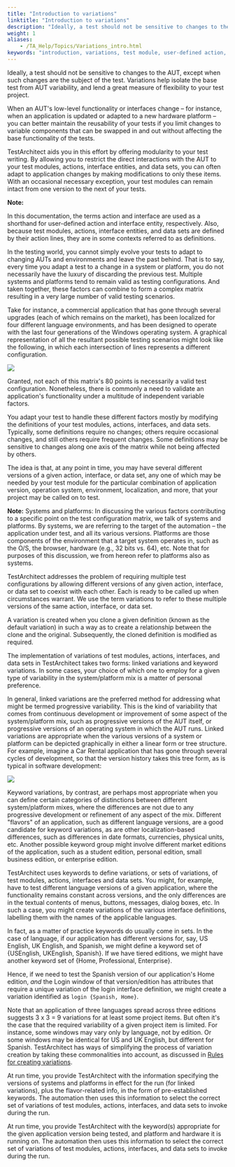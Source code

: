 ```yaml
--- 
title: "Introduction to variations"
linktitle: "Introduction to variations"
description: "Ideally, a test should not be sensitive to changes to the AUT, except when such changes are the subject of the test. Variations help isolate the base test from AUT variability, and lend a great measure of flexibility to your test project."
weight: 1
aliases: 
    - /TA_Help/Topics/Variations_intro.html
keywords: "introduction, variations, test module, user-defined action, action, interface entity, interface, data set, test modules"
---
```


Ideally, a test should not be sensitive to changes to the AUT, except when such changes are the subject of the test. Variations help isolate the base test from AUT variability, and lend a great measure of flexibility to your test project.

When an AUT's low-level functionality or interfaces change – for instance, when an application is updated or adapted to a new hardware platform – you can better maintain the reusability of your tests if you limit changes to variable components that can be swapped in and out without affecting the base functionality of the tests.

TestArchitect aids you in this effort by offering modularity to your test writing. By allowing you to restrict the direct interactions with the AUT to your test modules, actions, interface entities, and data sets, you can often adapt to application changes by making modifications to only these items. With an occasional necessary exception, your test modules can remain intact from one version to the next of your tests.

**Note:**

In this documentation, the terms action and interface are used as a shorthand for user-defined action and interface entity, respectively. Also, because test modules, actions, interface entities, and data sets are defined by their action lines, they are in some contexts referred to as definitions.

In the testing world, you cannot simply evolve your tests to adapt to changing AUTs and environments and leave the past behind. That is to say, every time you adapt a test to a change in a system or platform, you do not necessarily have the luxury of discarding the previous test. Multiple systems and platforms tend to remain valid as testing configurations. And taken together, these factors can combine to form a complex matrix resulting in a very large number of valid testing scenarios.

Take for instance, a commercial application that has gone through several upgrades \(each of which remains on the market\), has been localized for four different language environments, and has been designed to operate with the last four generations of the Windows operating system. A graphical representation of all the resultant possible testing scenarios might look like the following, in which each intersection of lines represents a different configuration.

![](/images/TA_Help/Images/ug_systemtree1a.png)

Granted, not each of this matrix's 80 points is necessarily a valid test configuration. Nonetheless, there is commonly a need to validate an application's functionality under a multitude of independent variable factors.

You adapt your test to handle these different factors mostly by modifying the definitions of your test modules, actions, interfaces, and data sets. Typically, some definitions require no changes; others require occasional changes, and still others require frequent changes. Some definitions may be sensitive to changes along one axis of the matrix while not being affected by others.

The idea is that, at any point in time, you may have several different versions of a given action, interface, or data set, any one of which may be needed by your test module for the particular combination of application version, operation system, environment, localization, and more, that your project may be called on to test.

**Note:** Systems and platforms: In discussing the various factors contributing to a specific point on the test configuration matrix, we talk of systems and platforms. By systems, we are referring to the target of the automation – the application under test, and all its various versions. Platforms are those components of the environment that a target system operates in, such as the O/S, the browser, hardware \(e.g., 32 bits vs. 64\), etc. Note that for purposes of this discussion, we from hereon refer to platforms also as systems.

TestArchitect addresses the problem of requiring multiple test configurations by allowing different versions of any given action, interface, or data set to coexist with each other. Each is ready to be called up when circumstances warrant. We use the term variations to refer to these multiple versions of the same action, interface, or data set.

A variation is created when you clone a given definition \(known as the default variation\) in such a way as to create a relationship between the clone and the original. Subsequently, the cloned definition is modified as required.

The implementation of variations of test modules, actions, interfaces, and data sets in TestArchitect takes two forms: linked variations and keyword variations. In some cases, your choice of which one to employ for a given type of variability in the system/platform mix is a matter of personal preference.

In general, linked variations are the preferred method for addressing what might be termed progressive variability. This is the kind of variability that comes from continuous development or improvement of some aspect of the system/platform mix, such as progressive versions of the AUT itself, or progressive versions of an operating system in which the AUT runs. Linked variations are appropriate when the various versions of a system or platform can be depicted graphically in either a linear form or tree structure. For example, imagine a Car Rental application that has gone through several cycles of development, so that the version history takes this tree form, as is typical in software development:

![](/images/TA_Help/Images/ug_systemtree2.png)

Keyword variations, by contrast, are perhaps most appropriate when you can define certain categories of distinctions between different system/platform mixes, where the differences are not due to any progressive development or refinement of any aspect of the mix. Different "flavors" of an application, such as different language versions, are a good candidate for keyword variations, as are other localization-based differences, such as differences in date formats, currencies, physical units, etc. Another possible keyword group might involve different market editions of the application, such as a student edition, personal edition, small business edition, or enterprise edition.

TestArchitect uses keywords to define variations, or sets of variations, of test modules, actions, interfaces and data sets. You might, for example, have to test different language versions of a given application, where the functionality remains constant across versions, and the only differences are in the textual contents of menus, buttons, messages, dialog boxes, etc. In such a case, you might create variations of the various interface definitions, labelling them with the names of the applicable languages.

In fact, as a matter of practice keywords do usually come in sets. In the case of language, if our application has different versions for, say, US English, UK English, and Spanish, we might define a keyword set of \{USEnglish, UKEnglish, Spanish\}. If we have tiered editions, we might have another keyword set of \{Home, Professional, Enterprise\}.

Hence, if we need to test the Spanish version of our application's Home edition, *and* the Login window of that version/edition has attributes that require a unique variation of the login interface definition, we might create a variation identified as `login {Spanish, Home}`.

Note that an application of three languages spread across three editions suggests 3 x 3 = 9 variations for at least some project items. But often it's the case that the required variability of a given project item is limited. For instance, some windows may vary only by language, not by edition. Or some windows may be identical for US and UK English, but different for Spanish. TestArchitect has ways of simplifying the process of variation creation by taking these commonalities into account, as discussed in [Rules for creating variations](/reuse/../TA_Help/Topics/Variations_rules.html).

At run time, you provide TestArchitect with the information specifying the versions of systems and platforms in effect for the run \(for linked variations\), plus the flavor-related info, in the form of pre-established keywords. The automation then uses this information to select the correct set of variations of test modules, actions, interfaces, and data sets to invoke during the run.

At run time, you provide TestArchitect with the keyword\(s\) appropriate for the given application version being tested, and platform and hardware it is running on. The automation then uses this information to select the correct set of variations of test modules, actions, interfaces, and data sets to invoke during the run.



